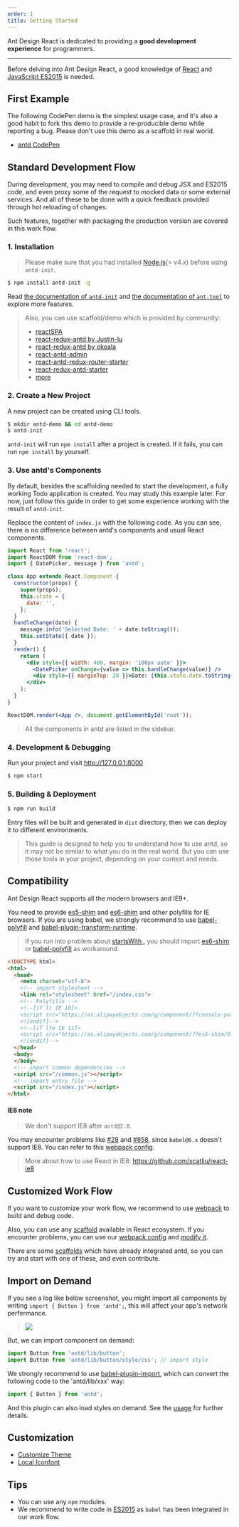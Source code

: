 ```yaml
---
order: 1
title: Getting Started
---
```


Ant Design React is dedicated to providing a **good development experience** for programmers.

---

Before delving into Ant Design React, a good knowledge of [React](http://facebook.github.io/react/) and [JavaScript ES2015](http://babeljs.io/docs/learn-es2015/) is needed.

## First Example

The following CodePen demo is the simplest usage case, and it's also a good habit to fork this demo to provide a re-producible demo while reporting a bug. Please don't use this demo as a scaffold in real world.

- [antd CodePen](http://codepen.io/anon/pen/wGOWGW?editors=001)

## Standard Development Flow

During development, you may need to compile and debug JSX and ES2015 code, and even proxy some of the request to mocked data or some external services. And all of these to be done with a quick feedback provided through hot reloading of changes.

Such features, together with packaging the production version are covered in this work flow.

### 1. Installation

> Please make sure that you had installed [Node.js](https://nodejs.org/en/)(> v4.x) before using `antd-init`.

```bash
$ npm install antd-init -g
```

Read [the documentation of `antd-init`](https://github.com/ant-design/antd-init/) and [the documentation of `ant-tool`](http://ant-tool.github.io/) to explore more features.

> Also, you can use scaffold/demo which is provided by community:
>
>   - [reactSPA](https://github.com/JasonBai007/reactSPA)
>   - [react-redux-antd by Justin-lu](https://github.com/Justin-lu/react-redux-antd)
>   - [react-redux-antd by okoala](https://github.com/okoala/react-redux-antd)
>   - [react-antd-admin](https://github.com/fireyy/react-antd-admin)
>   - [react-antd-redux-router-starter](https://github.com/yuzhouisme/react-antd-redux-router-starter)
>   - [react-redux-antd-starter](https://github.com/BetaRabbit/react-redux-antd-starter)
>   - [more](https://github.com/ant-design/ant-design/issues/129)

### 2. Create a New Project

A new project can be created using CLI tools.

```bash
$ mkdir antd-demo && cd antd-demo
$ antd-init
```

`antd-init` will run `npm install` after a project is created. If it fails, you can run `npm install` by yourself.

### 3. Use antd's Components

By default, besides the scaffolding needed to start the development, a fully working Todo application is created.
You may study this example later. For now, just follow this guide in order to get some experience working with the result of `antd-init`.

Replace the content of `index.js` with the following code.
As you can see, there is no difference between antd's components and usual React components.

```jsx
import React from 'react';
import ReactDOM from 'react-dom';
import { DatePicker, message } from 'antd';

class App extends React.Component {
  constructor(props) {
    super(props);
    this.state = {
      date: '',
    };
  }
  handleChange(date) {
    message.info('Selected Date: ' + date.toString());
    this.setState({ date });
  }
  render() {
    return (
      <div style={{ width: 400, margin: '100px auto' }}>
        <DatePicker onChange={value => this.handleChange(value)} />
        <div style={{ marginTop: 20 }}>Date: {this.state.date.toString()}</div>
      </div>
    );
  }
}

ReactDOM.render(<App />, document.getElementById('root'));
```

> All the components in antd are listed in the sidebar.

### 4. Development & Debugging

Run your project and visit http://127.0.0.1:8000

```bash
$ npm start
```

### 5. Building & Deployment

```bash
$ npm run build
```

Entry files will be built and generated in `dist` directory, then we can deploy it to different environments.

> This guide is designed to help you to understand how to use antd, so it may not be similar to what you do in the real world.
> But you can use those tools in your project, depending on your context and needs.

## Compatibility

Ant Design React supports all the modern browsers and IE9+.

You need to provide [es5-shim](https://github.com/es-shims/es5-shim) and [es6-shim](https://github.com/paulmillr/es6-shim) and other polyfills for IE browsers. If you are using babel, we strongly recommend to use [babel-polyfill](https://babeljs.io/docs/usage/polyfill/) and [babel-plugin-transform-runtime](https://babeljs.io/docs/plugins/transform-runtime/).

> If you run into problem about [startsWith ](https://github.com/ant-design/ant-design/issues/3400#issuecomment-253181445), you should import  [es6-shim](https://github.com/paulmillr/es6-shim) or [babel-polyfill](https://babeljs.io/docs/usage/polyfill/) as workaround.

```html
<!DOCTYPE html>
<html>
  <head>
    <meta charset="utf-8">
    <!-- import stylesheet -->
    <link rel="stylesheet" href="/index.css">
    <!-- Polyfills -->
    <!--[if lt IE 10]>
    <script src="https://as.alipayobjects.com/g/component/??console-polyfill/0.2.2/index.js,es5-shim/4.5.7/es5-shim.min.js,es5-shim/4.5.7/es5-sham.min.js,es6-shim/0.35.1/es6-sham.min.js,es6-shim/0.35.1/es6-shim.min.js,html5shiv/3.7.2/html5shiv.min.js,media-match/2.0.2/media.match.min.js"></script>
    <![endif]-->
    <!--[if lte IE 11]>
    <script src="https://as.alipayobjects.com/g/component/??es6-shim/0.35.1/es6-sham.min.js,es6-shim/0.35.1/es6-shim.min.js"></script>
    <![endif]-->
  </head>
  <body>
  </body>
  <!-- import common dependencies -->
  <script src="/common.js"></script>
  <!-- import entry file -->
  <script src="/index.js"></script>
</html>
```

#### IE8 note

> We don't support IE8 after `antd@2.0`.

You may encounter problems like [#28](https://github.com/ant-tool/atool-build/issues/28) and [#858](https://github.com/ant-design/ant-design/issues/858), since `babel@6.x` doesn't support IE8. You can refer to this [webpack config](https://github.com/ant-design/antd-init/blob/f5fb9479ca973fade51fd6754e50f8b3fafbb1df/boilerplate/webpack.config.js#L4-L8).

> More about how to use React in IE8: https://github.com/xcatliu/react-ie8

## Customized Work Flow

If you want to customize your work flow, we recommend to use [webpack](http://webpack.github.io/) to build and debug code.

Also, you can use any [scaffold](https://github.com/enaqx/awesome-react#boilerplates) available in React ecosystem. If you encounter problems, you can use our [webpack config](https://github.com/ant-tool/atool-build/blob/master/src/getWebpackCommonConfig.js) and [modify it](http://ant-tool.github.io/webpack-config.html).

There are some [scaffolds](https://github.com/ant-design/ant-design/issues/129) which have already integrated antd, so you can try and start with one of these, and even contribute.

## Import on Demand

If you see a log like below screenshot, you might import all components by writing `import { Button } from 'antd';`, this will affect your app's network perfermance.

> ![](https://zos.alipayobjects.com/rmsportal/vgcHJRVZFmPjAawwVoXK.png)

But, we can import component on demand:

```jsx
import Button from 'antd/lib/button';
import Button from 'antd/lib/button/style/css'; // import style
```

We strongly recommend to use [babel-plugin-import](https://github.com/ant-design/babel-plugin-import), which can convert the following code to the 'antd/lib/xxx' way:

```jsx
import { Button } from 'antd';
```

And this plugin can also load styles on demand. See the [usage](https://github.com/ant-design/babel-plugin-import#usage) for further details.

## Customization

- [Customize Theme](/docs/react/customize-theme)
- [Local Iconfont](https://github.com/ant-design/antd-init/tree/master/examples/local-iconfont)

## Tips

- You can use any `npm` modules.
- We recommend to write code in [ES2015](http://babeljs.io/blog/2015/06/07/react-on-es6-plus) as `babel` has been integrated in our work flow.
